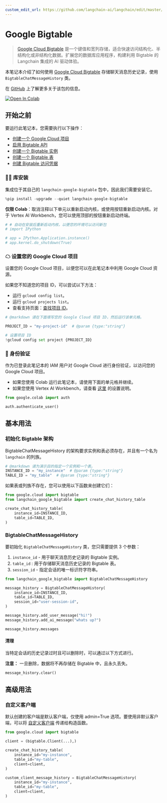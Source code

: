 ```yaml
---
custom_edit_url: https://github.com/langchain-ai/langchain/edit/master/docs/docs/integrations/memory/google_bigtable.ipynb
---
```


# Google Bigtable

> [Google Cloud Bigtable](https://cloud.google.com/bigtable) 是一个键值和宽列存储，适合快速访问结构化、半结构化或非结构化数据。扩展您的数据库应用程序，构建利用 Bigtable 的 Langchain 集成的 AI 驱动体验。

本笔记本介绍了如何使用 [Google Cloud Bigtable](https://cloud.google.com/bigtable) 存储聊天消息历史记录，使用 `BigtableChatMessageHistory` 类。

在 [GitHub](https://github.com/googleapis/langchain-google-bigtable-python/) 上了解更多关于该包的信息。

[![Open In Colab](https://colab.research.google.com/assets/colab-badge.svg)](https://colab.research.google.com/github/googleapis/langchain-google-bigtable-python/blob/main/docs/chat_message_history.ipynb)

## 开始之前

要运行此笔记本，您需要执行以下操作：

* [创建一个 Google Cloud 项目](https://developers.google.com/workspace/guides/create-project)
* [启用 Bigtable API](https://console.cloud.google.com/flows/enableapi?apiid=bigtable.googleapis.com)
* [创建一个 Bigtable 实例](https://cloud.google.com/bigtable/docs/creating-instance)
* [创建一个 Bigtable 表](https://cloud.google.com/bigtable/docs/managing-tables)
* [创建 Bigtable 访问凭据](https://developers.google.com/workspace/guides/create-credentials)

### 🦜🔗 库安装

集成位于其自己的 `langchain-google-bigtable` 包中，因此我们需要安装它。


```python
%pip install -upgrade --quiet langchain-google-bigtable
```

**仅限 Colab**：取消注释以下单元以重新启动内核，或使用按钮重新启动内核。对于 Vertex AI Workbench，您可以使用顶部的按钮重新启动终端。


```python
# # 自动在安装后重新启动内核，以便您的环境可以访问新包
# import IPython

# app = IPython.Application.instance()
# app.kernel.do_shutdown(True)
```

### ☁ 设置您的 Google Cloud 项目
设置您的 Google Cloud 项目，以便您可以在此笔记本中利用 Google Cloud 资源。

如果您不知道您的项目 ID，可以尝试以下方法：

* 运行 `gcloud config list`。
* 运行 `gcloud projects list`。
* 查看支持页面：[查找项目 ID](https://support.google.com/googleapi/answer/7014113)。

```python
# @markdown 请在下面填写您的 Google Cloud 项目 ID，然后运行该单元格。

PROJECT_ID = "my-project-id"  # @param {type:"string"}

# 设置项目 ID
!gcloud config set project {PROJECT_ID}
```

### 🔐 身份验证

作为已登录此笔记本的 IAM 用户对 Google Cloud 进行身份验证，以访问您的 Google Cloud 项目。

- 如果您使用 Colab 运行此笔记本，请使用下面的单元格并继续。
- 如果您使用 Vertex AI Workbench，请查看 [这里](https://github.com/GoogleCloudPlatform/generative-ai/tree/main/setup-env) 的设置说明。


```python
from google.colab import auth

auth.authenticate_user()
```

## 基本用法

### 初始化 Bigtable 架构

BigtableChatMessageHistory 的架构要求实例和表必须存在，并且有一个名为 `langchain` 的列族。


```python
# @markdown 请为演示目的指定一个实例和一个表。
INSTANCE_ID = "my_instance"  # @param {type:"string"}
TABLE_ID = "my_table"  # @param {type:"string"}
```

如果表或列族不存在，您可以使用以下函数来创建它们：


```python
from google.cloud import bigtable
from langchain_google_bigtable import create_chat_history_table

create_chat_history_table(
    instance_id=INSTANCE_ID,
    table_id=TABLE_ID,
)
```

### BigtableChatMessageHistory

要初始化 `BigtableChatMessageHistory` 类，您只需要提供 3 个参数：

1. `instance_id` - 用于聊天消息历史记录的 Bigtable 实例。
1. `table_id` : 用于存储聊天消息历史记录的 Bigtable 表。
1. `session_id` - 指定会话的唯一标识符字符串。

```python
from langchain_google_bigtable import BigtableChatMessageHistory

message_history = BigtableChatMessageHistory(
    instance_id=INSTANCE_ID,
    table_id=TABLE_ID,
    session_id="user-session-id",
)

message_history.add_user_message("hi!")
message_history.add_ai_message("whats up?")
```

```python
message_history.messages
```

#### 清理

当特定会话的历史记录过时且可以删除时，可以通过以下方式进行。

**注意：** 一旦删除，数据将不再存储在 Bigtable 中，且永久丢失。

```python
message_history.clear()
```

## 高级用法

### 自定义客户端
默认创建的客户端是默认客户端，仅使用 admin=True 选项。要使用非默认客户端，可以将 [自定义客户端](https://cloud.google.com/python/docs/reference/bigtable/latest/client#class-googlecloudbigtableclientclientprojectnone-credentialsnone-readonlyfalse-adminfalse-clientinfonone-clientoptionsnone-adminclientoptionsnone-channelnone) 传递给构造函数。

```python
from google.cloud import bigtable

client = (bigtable.Client(...),)

create_chat_history_table(
    instance_id="my-instance",
    table_id="my-table",
    client=client,
)

custom_client_message_history = BigtableChatMessageHistory(
    instance_id="my-instance",
    table_id="my-table",
    client=client,
)
```